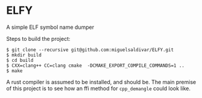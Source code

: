 # ELFY

A simple ELF symbol name dumper

Steps to build the project:

```
$ git clone --recursive git@github.com:miguelsaldivar/ELFY.git
$ mkdir build
$ cd build
$ CXX=clang++ CC=clang cmake  -DCMAKE_EXPORT_COMPILE_COMMANDS=1 ..
$ make
```

A rust compiler is assumed to be installed, and should be. The main premise
of this project is to see how an ffi method for `cpp_demangle` could look like.
